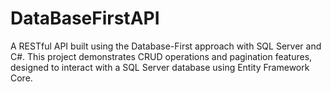 # DataBaseFirstAPI
A RESTful API built using the Database-First approach with SQL Server and C#. This project demonstrates CRUD operations and pagination features, designed to interact with a SQL Server database using Entity Framework Core.
